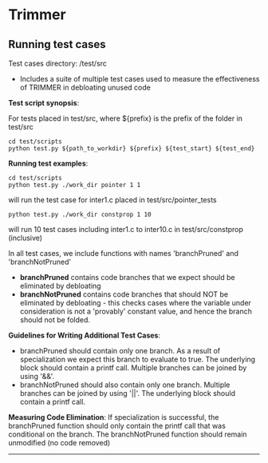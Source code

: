Trimmer
=======



Running test cases
------------------

Test cases directory: /test/src
      
* Includes a suite of multiple test cases used to measure the effectiveness of TRIMMER in debloating unused code 
 
 **Test script synopsis**:

For tests placed in test/src, where ${prefix} is the prefix of the folder in test/src
 
```
cd test/scripts
python test.py ${path_to_workdir} ${prefix} ${test_start} ${test_end} 
``` 
 
 **Running test examples**:

```
cd test/scripts
python test.py ./work_dir pointer 1 1 
```
    
 will run the test case for inter1.c placed in test/src/pointer_tests
    
```
python test.py ./work_dir constprop 1 10
```
    
will run 10 test cases including inter1.c to inter10.c in test/src/constprop (inclusive)



In all test cases, we include functions with names 'branchPruned' and 'branchNotPruned'
  * **branchPruned** contains code branches that we expect should be eliminated by debloating
  * **branchNotPruned** contains code branches that should NOT be eliminated by debloating 
                        - this checks cases where the variable under consideration is not a 'provably' constant value, and hence the branch should not be folded.
      
**Guidelines for Writing Additional Test Cases**:
  * branchPruned should contain only one branch. As a result of specialization we expect 
           this branch to evaluate to true. The underlying block should contain a 
           printf call. Multiple branches can be joined by using '&&'.
  * branchNotPruned should also contain only one branch. Multiple branches 
           can be joined by using '||'. The underlying block should contain a printf call.

**Measuring Code Elimination**: If specialization is successful, the branchPruned function should 
                                     only contain the printf call that was conditional on the 
                                     branch. The branchNotPruned function should remain 
                                     unmodified (no code removed)

---
